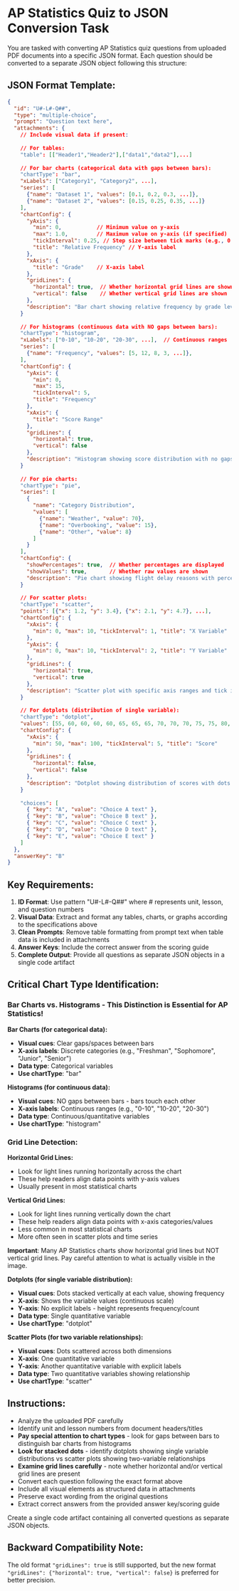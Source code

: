 # AP Statistics Quiz to JSON Conversion Task

You are tasked with converting AP Statistics quiz questions from uploaded PDF documents into a specific JSON format. Each question should be converted to a separate JSON object following this structure:

## JSON Format Template:
```json
{
  "id": "U#-L#-Q##",
  "type": "multiple-choice",
  "prompt": "Question text here",
  "attachments": {
    // Include visual data if present:
    
    // For tables:
    "table": [["Header1","Header2"],["data1","data2"],...]
    
    // For bar charts (categorical data with gaps between bars):
    "chartType": "bar",
    "xLabels": ["Category1", "Category2", ...],
    "series": [
      {"name": "Dataset 1", "values": [0.1, 0.2, 0.3, ...]},
      {"name": "Dataset 2", "values": [0.15, 0.25, 0.35, ...]}
    ],
    "chartConfig": {
      "yAxis": {
        "min": 0,           // Minimum value on y-axis
        "max": 1.0,         // Maximum value on y-axis (if specified)
        "tickInterval": 0.25, // Step size between tick marks (e.g., 0.1, 0.25, 0.5)
        "title": "Relative Frequency" // Y-axis label
      },
      "xAxis": {
        "title": "Grade"    // X-axis label
      },
      "gridLines": {
        "horizontal": true,  // Whether horizontal grid lines are shown
        "vertical": false    // Whether vertical grid lines are shown
      },
      "description": "Bar chart showing relative frequency by grade level with gaps between bars"
    }
    
    // For histograms (continuous data with NO gaps between bars):
    "chartType": "histogram",
    "xLabels": ["0-10", "10-20", "20-30", ...],  // Continuous ranges
    "series": [
      {"name": "Frequency", "values": [5, 12, 8, 3, ...]},
    ],
    "chartConfig": {
      "yAxis": {
        "min": 0,
        "max": 15,
        "tickInterval": 5,
        "title": "Frequency"
      },
      "xAxis": {
        "title": "Score Range"
      },
      "gridLines": {
        "horizontal": true,
        "vertical": false
      },
      "description": "Histogram showing score distribution with no gaps between bars"
    }
    
    // For pie charts:
    "chartType": "pie",
    "series": [
      {
        "name": "Category Distribution",
        "values": [
          {"name": "Weather", "value": 70},
          {"name": "Overbooking", "value": 15},
          {"name": "Other", "value": 8}
        ]
      }
    ],
    "chartConfig": {
      "showPercentages": true,  // Whether percentages are displayed
      "showValues": true,       // Whether raw values are shown
      "description": "Pie chart showing flight delay reasons with percentages"
    }
    
    // For scatter plots:
    "chartType": "scatter",
    "points": [{"x": 1.2, "y": 3.4}, {"x": 2.1, "y": 4.7}, ...],
    "chartConfig": {
      "xAxis": {
        "min": 0, "max": 10, "tickInterval": 1, "title": "X Variable"
      },
      "yAxis": {
        "min": 0, "max": 10, "tickInterval": 2, "title": "Y Variable"
      },
      "gridLines": {
        "horizontal": true,
        "vertical": true
      },
      "description": "Scatter plot with specific axis ranges and tick intervals"
    }
    
    // For dotplots (distribution of single variable):
    "chartType": "dotplot",
    "values": [55, 60, 60, 60, 60, 65, 65, 65, 70, 70, 70, 75, 75, 80, 85, 90, 95],
    "chartConfig": {
      "xAxis": {
        "min": 50, "max": 100, "tickInterval": 5, "title": "Score"
      },
      "gridLines": {
        "horizontal": false,
        "vertical": false
      },
      "description": "Dotplot showing distribution of scores with dots stacked vertically"
    }
    
    "choices": [
      { "key": "A", "value": "Choice A text" },
      { "key": "B", "value": "Choice B text" },
      { "key": "C", "value": "Choice C text" },
      { "key": "D", "value": "Choice D text" },
      { "key": "E", "value": "Choice E text" }
    ]
  },
  "answerKey": "B"
}
```

## Key Requirements:
1. **ID Format**: Use pattern "U#-L#-Q##" where # represents unit, lesson, and question numbers
2. **Visual Data**: Extract and format any tables, charts, or graphs according to the specifications above
3. **Clean Prompts**: Remove table formatting from prompt text when table data is included in attachments
4. **Answer Keys**: Include the correct answer from the scoring guide
5. **Complete Output**: Provide all questions as separate JSON objects in a single code artifact

## Critical Chart Type Identification:

### Bar Charts vs. Histograms - This Distinction is Essential for AP Statistics!

**Bar Charts (for categorical data):**
- **Visual cues**: Clear gaps/spaces between bars
- **X-axis labels**: Discrete categories (e.g., "Freshman", "Sophomore", "Junior", "Senior")
- **Data type**: Categorical variables
- **Use chartType**: "bar"

**Histograms (for continuous data):**
- **Visual cues**: NO gaps between bars - bars touch each other
- **X-axis labels**: Continuous ranges (e.g., "0-10", "10-20", "20-30")
- **Data type**: Continuous/quantitative variables
- **Use chartType**: "histogram"

### Grid Line Detection:

**Horizontal Grid Lines:**
- Look for light lines running horizontally across the chart
- These help readers align data points with y-axis values
- Usually present in most statistical charts

**Vertical Grid Lines:**
- Look for light lines running vertically down the chart
- These help readers align data points with x-axis categories/values
- Less common in most statistical charts
- More often seen in scatter plots and time series

**Important**: Many AP Statistics charts show horizontal grid lines but NOT vertical grid lines. Pay careful attention to what is actually visible in the image.

**Dotplots (for single variable distribution):**
- **Visual cues**: Dots stacked vertically at each value, showing frequency
- **X-axis**: Shows the variable values (continuous scale)
- **Y-axis**: No explicit labels - height represents frequency/count
- **Data type**: Single quantitative variable
- **Use chartType**: "dotplot"

**Scatter Plots (for two variable relationships):**
- **Visual cues**: Dots scattered across both dimensions
- **X-axis**: One quantitative variable
- **Y-axis**: Another quantitative variable with explicit labels
- **Data type**: Two quantitative variables showing relationship
- **Use chartType**: "scatter"

## Instructions:
- Analyze the uploaded PDF carefully
- Identify unit and lesson numbers from document headers/titles
- **Pay special attention to chart types** - look for gaps between bars to distinguish bar charts from histograms
- **Look for stacked dots** - identify dotplots showing single variable distributions vs scatter plots showing two-variable relationships
- **Examine grid lines carefully** - note whether horizontal and/or vertical grid lines are present
- Convert each question following the exact format above
- Include all visual elements as structured data in attachments
- Preserve exact wording from the original questions
- Extract correct answers from the provided answer key/scoring guide

Create a single code artifact containing all converted questions as separate JSON objects.

## Backward Compatibility Note:
The old format `"gridLines": true` is still supported, but the new format `"gridLines": {"horizontal": true, "vertical": false}` is preferred for better precision.